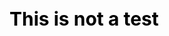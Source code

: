 
<html>
<head>
  <style>
    h3 {
      font-size: 30px;
      color: black;
    }
  </style>
</head>
  
<body>
  <h3>This is not a test</h3>
</body>
</html>
